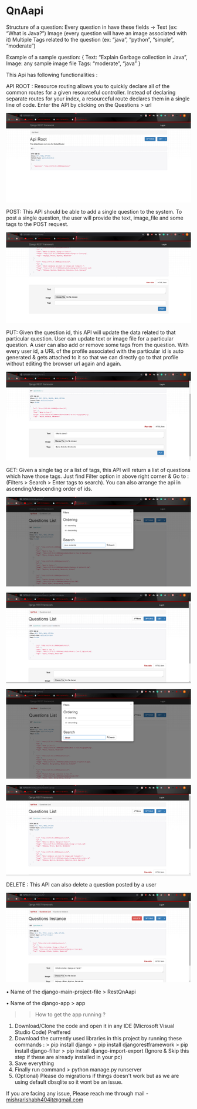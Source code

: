 # QnAapi
Structure of a question:
Every question in have these fields → Text (ex: “What is Java?”) 
Image (every question will have an image associated with it) 
Multiple Tags related to the question (ex: “java”, “python”, “simple”, “moderate”)

Example of a sample question: { Text: “Explain Garbage collection in Java”, Image: any sample image file Tags: “moderate”, “java” }

This Api has following functionalities :

API ROOT : Resource routing allows you to quickly declare all of the common routes for a given resourceful controller. Instead of declaring separate routes for your index,
a resourceful route declares them in a single line of code. Enter the API by clicking on the Questions > url 

![](working-screenshots/apiroot.jpg)


POST: This API should be able to add a single question to the system. To post a single question, the user will provide the text, image_file and some tags to the POST request.

![](working-screenshots/Post.jpg)

PUT: Given the question id, this API will update the data related to that particular question. User can update text or image file for a particular question. A user can also add or remove some tags from the question. With every user id, a URL of the profile associated with the particular id is auto generated & gets attached to it so that we can directly go to that profile without editing the browser url again and again.

![](working-screenshots/Put.jpg)

GET: Given a single tag or a list of tags, this API will return a list of questions which have those tags. Just find Filter option in above right corner & Go to :
(Filters > Search > Enter tags to search).
You can also arrange the api in ascending/descending order of ids.

![](working-screenshots/Search_Get1.jpg)

![](working-screenshots/Search_Get2.jpg)

![](working-screenshots/Search_Get3.jpg)

![](working-screenshots/Search_Get4.jpg)


DELETE : This API can also delete a question posted by a user

![](working-screenshots/Delete.jpg)


• Name of the django-main-project-file > RestQnAapi

• Name of the django-app > app

>> How to get the app running ?

1. Download/Clone the code and open it in any IDE (Microsoft Visual Studio Code) Preffered
2. Download the currently used libraries in this project by running these commands :
                   > pip install django 
                   > pip install djangorestframework
                   > pip install django-filter
                   > pip install django-import-export 
                  (Ignore & Skip this step if these are already installed in your pc)
3. Save everything
4. Finally run command > python manage.py runserver
5. (Optional) Please do migrations if things doesn't work but as we are using default dbsqlite so it wont be an issue.

If you are facing any issue, Please reach me through mail - mishrarishabh404it@gmail.com
